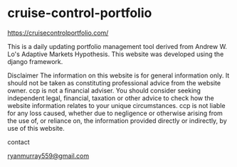 # cruise-control-portfolio
https://cruisecontrolportfolio.com/

This is a daily updating portfolio management tool derived from Andrew W. Lo's Adaptive Markets Hypothesis. This website was developed using the django framework.

Disclaimer
The information on this website is for general information only. It should not be taken as constituting professional advice from the website owner. ccp is not a financial adviser. You should consider seeking independent legal, financial, taxation or other advice to check how the website information relates to your unique circumstances. ccp is not liable for any loss caused, whether due to negligence or otherwise arising from the use of, or reliance on, the information provided directly or indirectly, by use of this website.

contact

ryanmurray559@gmail.com
